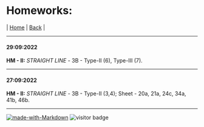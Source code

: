 # Homeworks: 

| [Home](https://le-hashed.github.io/ins-hw/) |
[Back](https://le-hashed.github.io/ins-hw/) |

----

#### 29:09:2022
**HM - II:** 
*STRAIGHT LINE* - 3B - Type-II (6), Type-III (7).

----

#### 27:09:2022
**HM - II:** 
*STRAIGHT LINE* - 3B - Type-II (3,4); Sheet - 20a, 21a, 24c, 34a, 41b, 46b.

----

[![made-with-Markdown](https://img.shields.io/badge/Made%20with-Markdown-1f425f.svg)](http://commonmark.org)
![visitor badge](https://visitor-badge.glitch.me/badge?page_id=le-hashed.ins-hw&left_text=visits)
